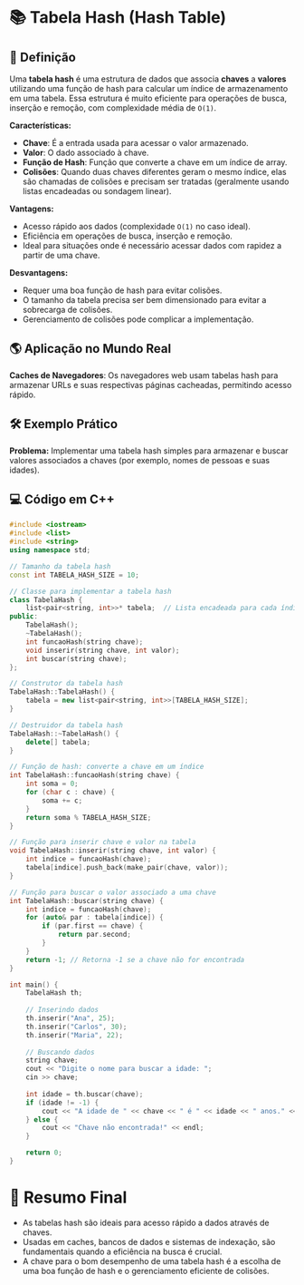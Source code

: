 # 📚 Tabela Hash (Hash Table)

## 📖 Definição
Uma **tabela hash** é uma estrutura de dados que associa **chaves** a **valores** utilizando uma função de hash para calcular um índice de armazenamento em uma tabela. Essa estrutura é muito eficiente para operações de busca, inserção e remoção, com complexidade média de `O(1)`.

**Características:**
- **Chave**: É a entrada usada para acessar o valor armazenado.
- **Valor**: O dado associado à chave.
- **Função de Hash**: Função que converte a chave em um índice de array.
- **Colisões**: Quando duas chaves diferentes geram o mesmo índice, elas são chamadas de colisões e precisam ser tratadas (geralmente usando listas encadeadas ou sondagem linear).

**Vantagens:**
- Acesso rápido aos dados (complexidade `O(1)` no caso ideal).
- Eficiência em operações de busca, inserção e remoção.
- Ideal para situações onde é necessário acessar dados com rapidez a partir de uma chave.

**Desvantagens:**
- Requer uma boa função de hash para evitar colisões.
- O tamanho da tabela precisa ser bem dimensionado para evitar a sobrecarga de colisões.
- Gerenciamento de colisões pode complicar a implementação.

## 🌎 Aplicação no Mundo Real
**Caches de Navegadores**: Os navegadores web usam tabelas hash para armazenar URLs e suas respectivas páginas cacheadas, permitindo acesso rápido.

## 🛠 Exemplo Prático
**Problema:** Implementar uma tabela hash simples para armazenar e buscar valores associados a chaves (por exemplo, nomes de pessoas e suas idades).

## 💻 Código em C++
```cpp
#include <iostream>
#include <list>
#include <string>
using namespace std;

// Tamanho da tabela hash
const int TABELA_HASH_SIZE = 10;

// Classe para implementar a tabela hash
class TabelaHash {
    list<pair<string, int>>* tabela;  // Lista encadeada para cada índice
public:
    TabelaHash();
    ~TabelaHash();
    int funcaoHash(string chave);
    void inserir(string chave, int valor);
    int buscar(string chave);
};

// Construtor da tabela hash
TabelaHash::TabelaHash() {
    tabela = new list<pair<string, int>>[TABELA_HASH_SIZE];
}

// Destruidor da tabela hash
TabelaHash::~TabelaHash() {
    delete[] tabela;
}

// Função de hash: converte a chave em um índice
int TabelaHash::funcaoHash(string chave) {
    int soma = 0;
    for (char c : chave) {
        soma += c;
    }
    return soma % TABELA_HASH_SIZE;
}

// Função para inserir chave e valor na tabela
void TabelaHash::inserir(string chave, int valor) {
    int indice = funcaoHash(chave);
    tabela[indice].push_back(make_pair(chave, valor));
}

// Função para buscar o valor associado a uma chave
int TabelaHash::buscar(string chave) {
    int indice = funcaoHash(chave);
    for (auto& par : tabela[indice]) {
        if (par.first == chave) {
            return par.second;
        }
    }
    return -1; // Retorna -1 se a chave não for encontrada
}

int main() {
    TabelaHash th;
    
    // Inserindo dados
    th.inserir("Ana", 25);
    th.inserir("Carlos", 30);
    th.inserir("Maria", 22);
    
    // Buscando dados
    string chave;
    cout << "Digite o nome para buscar a idade: ";
    cin >> chave;
    
    int idade = th.buscar(chave);
    if (idade != -1) {
        cout << "A idade de " << chave << " é " << idade << " anos." << endl;
    } else {
        cout << "Chave não encontrada!" << endl;
    }

    return 0;
}
```

# 🎯 Resumo Final
- As tabelas hash são ideais para acesso rápido a dados através de chaves.
- Usadas em caches, bancos de dados e sistemas de indexação, são fundamentais quando a eficiência na busca é crucial.
- A chave para o bom desempenho de uma tabela hash é a escolha de uma boa função de hash e o gerenciamento eficiente de colisões.
